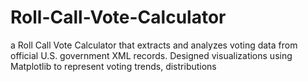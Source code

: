 # Roll-Call-Vote-Calculator
a Roll Call Vote Calculator that extracts and analyzes voting data from official U.S. government XML records. Designed visualizations using Matplotlib to represent voting trends, distributions
